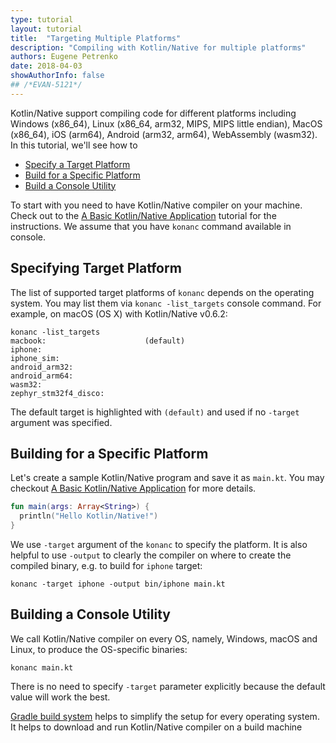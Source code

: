 ```yaml
---
type: tutorial
layout: tutorial
title:  "Targeting Multiple Platforms"
description: "Compiling with Kotlin/Native for multiple platforms"
authors: Eugene Petrenko
date: 2018-04-03
showAuthorInfo: false
## /*EVAN-5121*/
---
```


Kotlin/Native support compiling code for different platforms including
Windows (x86_64),
Linux (x86_64, arm32, MIPS, MIPS little endian),
MacOS (x86_64),
iOS (arm64),
Android (arm32, arm64),
WebAssembly (wasm32).
In this tutorial, we'll see how to

* [Specify a Target Platform](#specifying-target-platform)
* [Build for a Specific Platform](#building-for-a-specific-platform)
* [Build a Console Utility](#building-a-console-utility)

To start with you need to have Kotlin/Native compiler on your machine. Check out to the 
[A Basic Kotlin/Native Application](basic-kotlin-native-app.html#obtaining-the-compiler) tutorial for the instructions.
We assume that you have `konanc` command available in console.

## Specifying Target Platform

The list of supported target platforms of `konanc` depends 
on the operating system. You may list them via `konanc -list_targets`
console command. For example, on macOS (OS X) with Kotlin/Native v0.6.2:
```
konanc -list_targets
macbook:                      (default)
iphone:
iphone_sim:
android_arm32:
android_arm64:
wasm32:
zephyr_stm32f4_disco:
```

The default target is highlighted with `(default)` and used if no `-target` argument was 
specified.

## Building for a Specific Platform

Let's create a sample Kotlin/Native program and save it as `main.kt`. You may checkout 
[A Basic Kotlin/Native Application](basic-kotlin-native-app.html#creating-hello-kotlin) for more details.

```kotlin
fun main(args: Array<String>) {
  println("Hello Kotlin/Native!")
}
```

We use `-target` argument of the `konanc` to specify the platform. It is also 
helpful to use `-output` to clearly 
the compiler on where to create the compiled binary, e.g. to build for `iphone` target:

    konanc -target iphone -output bin/iphone main.kt

## Building a Console Utility

We call Kotlin/Native compiler on every OS, namely, Windows, macOS and Linux, 
to produce the OS-specific binaries:

    konanc main.kt

There is no need to specify `-target` parameter explicitly because 
the default value will work the best.  

[Gradle build system](gradle-for-kotlin-native.html) helps to simplify
the setup for every operating system. It helps to download and run 
Kotlin/Native compiler on a build machine
